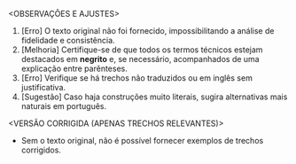 <OBSERVAÇÕES E AJUSTES>
1. [Erro] O texto original não foi fornecido, impossibilitando a análise de fidelidade e consistência.
2. [Melhoria] Certifique-se de que todos os termos técnicos estejam destacados em **negrito** e, se necessário, acompanhados de uma explicação entre parênteses.
3. [Erro] Verifique se há trechos não traduzidos ou em inglês sem justificativa.
4. [Sugestão] Caso haja construções muito literais, sugira alternativas mais naturais em português.

<VERSÃO CORRIGIDA (APENAS TRECHOS RELEVANTES)>
- Sem o texto original, não é possível fornecer exemplos de trechos corrigidos.